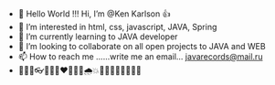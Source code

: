 - 👋 Hello World !!! Hi, I’m @Ken Karlson 👍
- 👀 I’m interested in html, css, javascript, JAVA, Spring
- 🌱 I’m currently learning to JAVA developer
- 💞️ I’m looking to collaborate on all open projects to JAVA and WEB
- 📫 How to reach me ......write me an email... javarecords@mail.ru
- 🍐🎼💡👓🎆🏮✨❤️🐻🍯🔥🌧💥🍂🌱👋🥂🎁🎃😺😜

<!---
KenKarlson/KenKarlson is a ✨ special ✨ repository because its `README.md` (this file) appears on your GitHub profile.
You can click the Preview link to take a look at your changes.
--->
